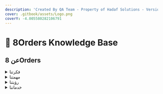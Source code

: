 ```yaml
---
description: 'Created By QA Team - Property of Hadaf Solutions - Version: 1.0'
cover: .gitbook/assets/Logo.png
coverY: -4.005580282106791
---
```


# 👋 8Orders Knowledge Base

## عن 8Orders

<details>

<summary>فكرتنا</summary>

تأسست شركة 8Orders عام 2017 تحت اسم "اطلبلي" لتصبح أسرع خدمة توصيل في الغردقة. وسرعان ما لفتت الشركة الأنظار بتقديمها خدمة توصيل شاملة تضم مختلف الاحتياجات في أسرع وقت ممكن، مما أكدته شهادات العملاء.

</details>

<details>

<summary>مهمتنا</summary>

ربط المستخدم بمجموعة متنوعة من الخدمات التي لا يمكن الإستغناء عنها يومًيا.

</details>

<details>

<summary>رؤيتنا</summary>

جعل حياة مستخدمي التطبيق أسهل وأبسط وأكثر راحة.

</details>

<details>

<summary>خدماتنا</summary>

مطاعم - بقالة - صيدليات - مخابز - أسواق (فاكهة و خضروات)، وهذا بالتعاون مع أكثر من 100 تاجر في الغردقة.

</details>
